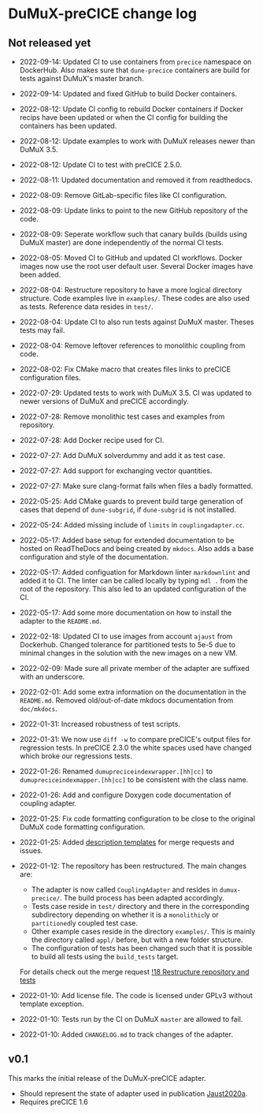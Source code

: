 # DuMuX-preCICE change log

## Not released yet

- 2022-09-14: Updated CI to use containers from `precice` namespace on DockerHub. Also makes sure that `dune-precice` containers are build for tests against DuMuX's master branch.
- 2022-09-14: Updated and fixed GitHub to build Docker containers.
- 2022-08-12: Update CI config to rebuild Docker containers if Docker recips have been updated or when the CI config for building the containers has been updated.
- 2022-08-12: Update examples to work with DuMuX releases newer than DuMuX 3.5.
- 2022-08-12: Update CI to test with preCICE 2.5.0.
- 2022-08-11: Updated documentation and removed it from readthedocs.
- 2022-08-09: Remove GitLab-specific files like CI configuration.
- 2022-08-09: Update links to point to the new GitHub repository of the code.
- 2022-08-09: Seperate workflow such that canary builds (builds using DuMuX master) are done independently of the normal CI tests.
- 2022-08-05: Moved CI to GitHub and updated CI workflows. Docker images now use the root user default user. Several Docker images have been added.
- 2022-08-04: Restructure repository to have a more logical directory structure. Code examples live in `examples/`. These codes are also used as tests. Reference data resides in `test/`.
- 2022-08-04: Update CI to also run tests against DuMuX master. Theses tests may fail.
- 2022-08-04: Remove leftover references to monolithic coupling from code.
- 2022-08-02: Fix CMake macro that creates files links to preCICE configuration files.
- 2022-07-29: Updated tests to work with DuMuX 3.5. CI was updated to newer versions of DuMuX and preCICE accordingly.
- 2022-07-28: Remove monolithic test cases and examples from repository.
- 2022-07-28: Add Docker recipe used for CI.
- 2022-07-27: Add DuMuX solverdummy and add it as test case.
- 2022-07-27: Add support for exchanging vector quantities.
- 2022-07-27: Make sure clang-format fails when files a badly formatted.
- 2022-05-25: Add CMake guards to prevent build targe generation of cases that depend of `dune-subgrid`, if `dune-subgrid` is not installed.
- 2022-05-24: Added missing include of `limits` in `couplingadapter.cc`.
- 2022-05-17: Added base setup for extended documentation to be hosted on ReadTheDocs and being created by `mkdocs`. Also adds a base configuration and style of the documentation.
- 2022-05-17: Added configuation for Markdown linter `markdownlint` and added it to CI. The linter can be called locally by typing `mdl .` from the root of the repository. This also led to an updated configuration of the CI.
- 2022-05-17: Add some more documentation on how to install the adapter to the `README.md`.
- 2022-02-18: Updated CI to use images from account `ajaust` from Dockerhub. Changed tolerance for partitioned tests to 5e-5 due to minimal changes in the solution with the new images on a new VM.
- 2022-02-09: Made sure all private member of the adapter are suffixed with an underscore.
- 2022-02-01: Add some extra information on the documentation in the `README.md`. Removed old/out-of-date mkdocs documentation from `doc/mkdocs`.
- 2022-01-31: Increased robustness of test scripts.
- 2022-01-31: We now use `diff -w` to compare preCICE's output files for regression tests. In preCICE 2.3.0 the white spaces used have changed which broke our regressions tests.
- 2022-01-26: Renamed `dumupreciceindexwrapper.[hh|cc]` to `dumupreciceindexmapper.[hh|cc]` to be consistent with the class name.
- 2022-01-26: Add and configure Doxygen code documentation of coupling adapter.
- 2022-01-25: Fix code formatting configuration to be close to the original DuMuX code formatting configuration.
- 2022-01-25: Added [description templates](https://docs.gitlab.com/ee/user/project/description_templates.html) for merge requests and issues.
- 2022-01-12: The repository has been restructured. The main changes are:

    - The adapter is now called `CouplingAdapter` and resides in `dumux-precice/`. The build process has been adapted accordingly.
    - Tests case reside in `test/` directory and there in the corresponding subdirectory depending on whether it is a `monolithic`ly or `partitioned`ly coupled test case.
    - Other example cases reside in the directory `examples/`. This is mainly the directory called `appl/` before, but with a new folder structure.
    - The configuration of tests has been changed such that it is possible to build all tests using the `build_tests` target.

  For details check out the merge request [!18 Restructure repository and tests](https://git.iws.uni-stuttgart.de/dumux-appl/dumux-precice/-/merge_requests/18)
- 2022-01-10: Add license file. The code is licensed under GPLv3 without template exception.
- 2022-01-10: Tests run by the CI on DuMuX `master` are allowed to fail.
- 2022-01-10: Added `CHANGELOG.md` to track changes of the adapter.

## v0.1

This marks the initial release of the DuMuX-preCICE adapter.

- Should represent the state of adapter used in publication [Jaust2020a](https://git.iws.uni-stuttgart.de/dumux-pub/jaust2020a).
- Requires preCICE 1.6
